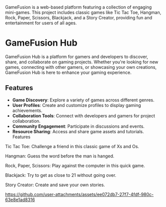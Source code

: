 GameFusion is a web-based platform featuring a collection of engaging mini-games. This project includes classic games like Tic Tac Toe, Hangman, Rock, Paper, Scissors, Blackjack, and a Story Creator, providing fun and entertainment for users of all ages.

# GameFusion Hub

GameFusion Hub is a platform for gamers and developers to discover, share, and collaborate on gaming projects. Whether you're looking for new games, connecting with other gamers, or showcasing your own creations, GameFusion Hub is here to enhance your gaming experience.

## Features

- **Game Discovery**: Explore a variety of games across different genres.
- **User  Profiles**: Create and customize profiles to display gaming achievements.
- **Collaboration Tools**: Connect with developers and gamers for project collaboration.
- **Community Engagement**: Participate in discussions and events.
- **Resource Sharing**: Access and share game assets and tutorials.
Features


Tic Tac Toe: Challenge a friend in this classic game of Xs and Os.

Hangman: Guess the word before the man is hanged.

Rock, Paper, Scissors: Play against the computer in this quick game.

Blackjack: Try to get as close to 21 without going over.

Story Creator: Create and save your own stories.


https://github.com/user-attachments/assets/ee072db7-27f7-4fdf-980c-63e8e1ad8316
